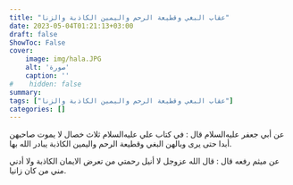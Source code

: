 ```yaml
---
title: "عقاب البغي وقطيعة الرحم واليمين الكاذبة والزنا"
date: 2023-05-04T01:21:13+03:00
draft: false
ShowToc: False
cover:
    image: img/hala.JPG
    alt: 'صورة'
    caption: ''
#    hidden: false
summary: 
tags: ["عقاب البغي وقطيعة الرحم واليمين الكاذبة والزنا"]
categories: []
---
```

عن أبي جعفر عليه‌السلام قال : في كتاب علي عليه‌السلام ثلاث خصال لا يموت
صاحبهن أبدا حتى يرى وبالهن البغي وقطيعة الرحم واليمين الكاذبة يبادر
الله بها.
 
 عن
ميثم رفعه قال : قال الله عزوجل لا أنيل رحمتي من تعرض الايمان
الكاذبة ولا أدني مني من كان زانيا.

